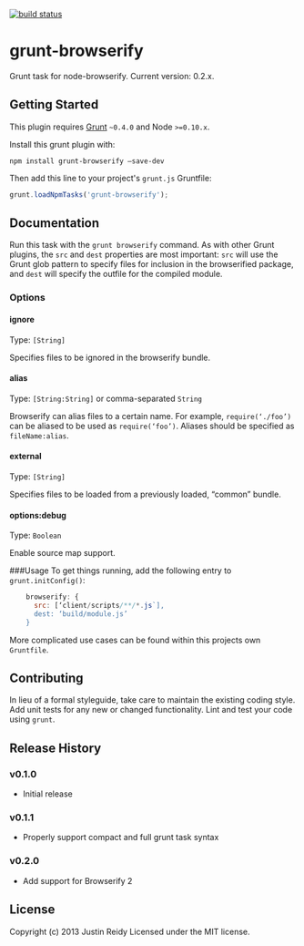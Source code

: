 [![build status](https://secure.travis-ci.org/jmreidy/grunt-browserify.png)](http://travis-ci.org/jmreidy/grunt-browserify)
# grunt-browserify

Grunt task for node-browserify. Current version: 0.2.x.

## Getting Started
This plugin requires [Grunt](https://gruntjs.com) `~0.4.0` and Node `>=0.10.x`.

Install this grunt plugin with:

```shell
npm install grunt-browserify —save-dev
```

Then add this line to your project's `grunt.js` Gruntfile:

```javascript
grunt.loadNpmTasks('grunt-browserify');
```



## Documentation
Run this task with the `grunt browserify` command. As with other Grunt plugins, the `src` and `dest` properties are most important: `src` will use the Grunt glob pattern to specify files for inclusion in the browserified package, and `dest` will specify the outfile for the compiled module.

### Options
#### ignore
Type: `[String]`

Specifies files to be ignored in the browserify bundle.

#### alias
Type: `[String:String]` or comma-separated `String`

Browserify can alias files to a certain name. For example, `require(‘./foo’)` can be aliased to be used as `require(‘foo’)`. Aliases should be specified as `fileName:alias`.

#### external
Type: `[String]`

Specifies files to be loaded from a previously loaded, “common” bundle.

#### options:debug
Type: `Boolean`

Enable source map support.

###Usage
To get things running, add the following entry to `grunt.initConfig()`:

```javascript
    browserify: {
      src: [‘client/scripts/**/*.js`],
      dest: ‘build/module.js’
	}
```
More complicated use cases can be found within this projects own `Gruntfile`.


## Contributing
In lieu of a formal styleguide, take care to maintain the existing coding style. Add unit tests for any new or changed functionality. Lint and test your code using `grunt`.

## Release History

### v0.1.0
  - Initial release

### v0.1.1
  - Properly support compact and full grunt task syntax

### v0.2.0
  - Add support for Browserify 2

## License
Copyright (c) 2013 Justin Reidy
Licensed under the MIT license.


